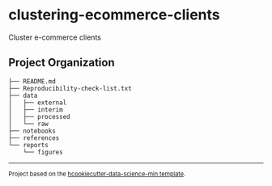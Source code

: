 clustering-ecommerce-clients
==============================

Cluster e-commerce clients

Project Organization
------------
```
├── README.md
├── Reproducibility-check-list.txt
├── data
│   ├── external
│   ├── interim
│   ├── processed
│   └── raw
├── notebooks
├── references
└── reports
    └── figures
```
--------

<p><small>Project based on the <a target="_blank" href="https://github.com/shuzhao-li/cookiecutter-data-science-min">hcookiecutter-data-science-min template</a>. </small></p>
